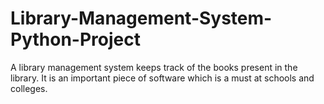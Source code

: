 # Library-Management-System-Python-Project
A library management system keeps track of the books present in the library. It is an important piece of software which is a must at schools and colleges.
